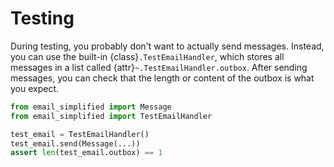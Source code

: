 # Testing

During testing, you probably don't want to actually send messages. Instead, you
can use the built-in {class}`.TestEmailHandler`, which stores all messages in a
list called {attr}`~.TestEmailHandler.outbox`. After sending messages, you can
check that the length or content of the outbox is what you expect.

```python
from email_simplified import Message
from email_simplified import TestEmailHandler

test_email = TestEmailHandler()
test_email.send(Message(...))
assert len(test_email.outbox) == 1
```
